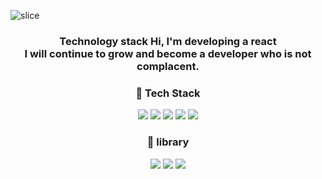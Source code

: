 ![slice](https://capsule-render.vercel.app/api?type=slice&color=b2c4df&height=200&text=Hwang%Soonwook&fontSize=40&fontAlign=70&rotate=13&fontAlignY=25&desc=Hello,Welcome.&descAlign=70.&descAlignY=44)

<div align=center>
    <h3>Technology stack Hi, I'm developing a react</br>
I will continue to grow and become a developer who is not complacent.</h3>
</div>

<div align=center>
	<h3>📘 Tech Stack </h3>
</div>

<div align="center">
    <img src="https://img.shields.io/badge/JavaScript-ECD55F?style=flat&logo=JavaScript&logoColor=white"/>
     <img src="https://img.shields.io/badge/React-1572B6?style=flat&logo=React&logoColor=white"/>
    <img src="https://img.shields.io/badge/TypeScript-000?style=flat&logo=TypeScript&logoColor=white"/>
    <img src="https://img.shields.io/badge/CSS-01B275?style=flat&logo=CSS3&logoColor=white"/>
    <img src="https://img.shields.io/badge/HTML5-FF1154?style=flat&logo=HTML5&logoColor=white"/>
    
<div/>

<div align=center>
	<h3>📒 library </h3>
</div>

	
  <img src="https://img.shields.io/badge/React Query-CC2174?style=flat&logo=React Query&logoColor=white"/> 
  <img src="https://img.shields.io/badge/Redux-624ABC?style=flat&logo=Redux&logoColor=white"/> 
	<img src="https://img.shields.io/badge/Redux Saga-02024?style=flat&logo=Redux-Saga&logoColor=white"/> 
  
